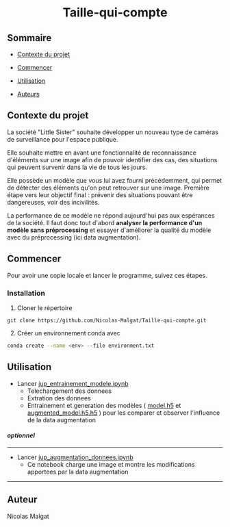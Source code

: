 <p  align="center">
<h1  align="center">Taille-qui-compte</h3>
</p>

## Sommaire

*  [Contexte du projet](#contexte-du-projet)

*  [Commencer](#commencer)

*  [Utilisation](#utilisation)

*  [Auteurs](#auteurs)


## Contexte du projet

La société "Little Sister" souhaite développer un nouveau type de caméras de surveillance pour l'espace publique.

Elle souhaite mettre en avant une fonctionnalité de reconnaissance d'éléments sur une image afin de pouvoir identifier des cas, des situations qui peuvent survenir dans la vie de tous les jours.

Elle possède un modèle que vous lui avez fourni précédemment, qui permet de détecter des éléments qu'on peut retrouver sur une image. Première étape vers leur objectif final : prévenir des situations pouvant être dangereuses, voir des incivilités.

La performance de ce modèle ne répond aujourd'hui pas aux espérances de la société. Il faut donc tout d'abord **analyser la performance d'un modèle sans préprocessing** et essayer d'améliorer la qualité du modèle avec du préprocessing (ici data augmentation).

## Commencer

Pour avoir une copie locale et lancer le programme, suivez ces étapes.

### Installation

1. Cloner le répertoire
```git
git clone https://github.com/Nicolas-Malgat/Taille-qui-compte.git
```
2. Créer un environnement conda avec
```bash
conda create --name <env> --file environment.txt
```
## Utilisation

- Lancer [jup_entrainement_modele.ipynb](https://github.com/Nicolas-Malgat/Taille-qui-compte/blob/main/jup_entrainement_modele.ipynb "jup_entrainement_modele.ipynb")
    - Telechargement des donnees
    - Extration des donnees
	- Entrainement et generation des modèles ( [model.h5](https://github.com/Nicolas-Malgat/Taille-qui-compte/blob/main/model.h5 "model.h5") et [augmented_model.h5.h5](https://github.com/Nicolas-Malgat/Taille-qui-compte/blob/main/augmented_model.h5.h5 "augmented_model.h5.h5") ) pour les comparer et observer l'influence de la data augmentation

#### _optionnel_
___
- Lancer [jup_augmentation_donnees.ipynb](https://github.com/Nicolas-Malgat/Taille-qui-compte/blob/main/jup_augmentation_donnees.ipynb)
	- Ce notebook charge une image et montre les modifications apportees par la data augmentation
___
## Auteur

Nicolas Malgat
